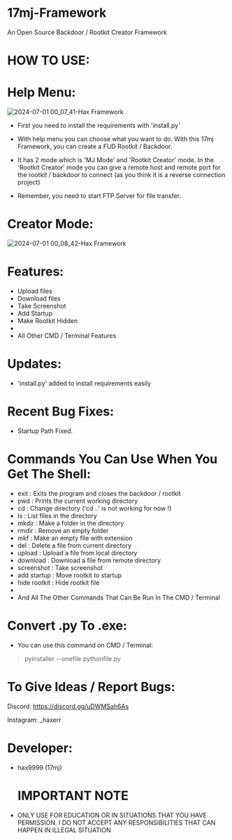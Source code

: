 # 17mj-Framework
An Open Source Backdoor / Rootkit Creator Framework

# HOW TO USE:

# Help Menu:

![2024-07-01 00_07_41-Hax Framework](https://github.com/haxerr9/17mj-Framework/assets/148996577/dbe6b96e-0fbe-4a40-bd7e-f1cbd7b0b027)

- First you need to install the requirements with 'install.py'

- With help menu you can choose what you want to do. With this 17mj Framework, you can create a FUD Rootkit / Backdoor.

- It has 2 mode which is 'MJ Mode' and 'Rootkit Creator' mode. In the 'Rootkit Creator' mode you can give a remote host and remote port for the rootkit / backdoor to connect (as you think it is a reverse connection project)

- Remember, you need to start FTP Server for file transfer.

# Creator Mode:
 
![2024-07-01 00_08_42-Hax Framework](https://github.com/haxerr9/17mj-Framework/assets/148996577/784b8c5b-5864-466d-bf46-8aabe7bf171f)



# Features:
- Upload files
- Download files
- Take Screenshot
- Add Startup
- Make Rootkit Hidden
- 
- All Other CMD / Terminal Features

# Updates:
- 'install.py' added to install requirements easily

# Recent Bug Fixes:
- Startup Path Fixed.


# Commands You Can Use When You Get The Shell:
- exit                   : Exits the program and closes the backdoor / rootkit
- pwd                    : Prints the current working directory
- cd <PATH>              : Change directory ('cd ..' is not working for now !)
- ls                     : List files in the directory
- mkdir <FOLDER NAME>    : Make a folder in the directory
- rmdir <FOLDER NAME>    : Remove an empty folder
- mkf <FILE NAME>        : Make an empty file with extension
- del <FILE NAME>        : Delete a file from current directory
- upload <FILE NAME>     : Upload a file from local directory
- download <FILE NAME>   : Download a file from remote directory
- screenshot             : Take screenshot
- add startup            : Move rootkit to startup
- hide rootkit           : Hide rootkit file
- 
- And All The Other Commands That Can Be Run In The CMD / Terminal

# Convert .py To .exe:

- You can use this command on CMD / Terminal:

> pyinstaller --onefile pythonfile.py

# To Give Ideas / Report Bugs:

Discord: https://discord.gg/uDWMSah6As

Instagram: _haxerr

# Developer:
- hax9999 (17mj)

   # IMPORTANT NOTE

- ONLY USE FOR EDUCATION OR IN SITUATIONS THAT YOU HAVE PERMISSION. I DO NOT ACCEPT ANY RESPONSIBILITIES THAT CAN HAPPEN IN ILLEGAL SITUATION

